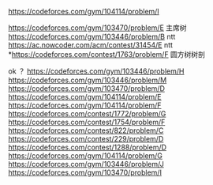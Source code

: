 https://codeforces.com/gym/104114/problem/I


https://codeforces.com/gym/103470/problem/E 主席树
https://codeforces.com/gym/103446/problem/B ntt
https://ac.nowcoder.com/acm/contest/31454/E ntt
*https://codeforces.com/contest/1763/problem/F 圆方树树剖

ok ？
https://codeforces.com/gym/103446/problem/H
https://codeforces.com/gym/103446/problem/M
https://codeforces.com/gym/103470/problem/D
https://codeforces.com/gym/104114/problem/E
https://codeforces.com/gym/104114/problem/F
https://codeforces.com/contest/1772/problem/G
https://codeforces.com/contest/1754/problem/F
https://codeforces.com/contest/822/problem/C
https://codeforces.com/contest/229/problem/D
https://codeforces.com/contest/1288/problem/D
https://codeforces.com/gym/104114/problem/G
https://codeforces.com/gym/103446/problem/J
https://codeforces.com/gym/103470/problem/I